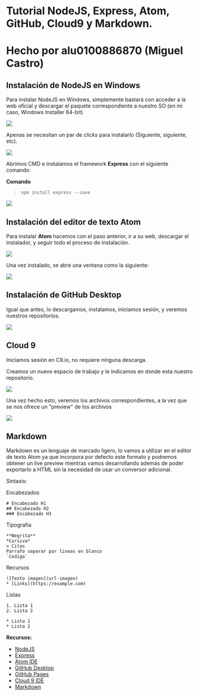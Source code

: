 Tutorial NodeJS, Express, Atom, GitHub, Cloud9 y Markdown.
======================================================
# Hecho por alu0100886870 (Miguel Castro)

## Instalación de NodeJS en Windows

Para instalar NodeJS en Windows, simplemente bastará con acceder a la web oficial y descargar el paquete correspondiente a nuestro SO (en mi caso, Windows Installer 64-bit)

![](images/1.jpg)

Apenas se necesitan un par de clicks para instalarlo (Siguiente, siguiente, etc).

![](images/2.jpg)

Abrimos CMD e instalamos el framework **Express** con el siguiente comando:

**Comando**

> `npm install express --save`

![](images/3.jpg)

## Instalación del editor de texto Atom

Para instalar **Atom** hacemos con el paso anterior, ir a su web, descargar el instalador, y seguir todo el proceso de instalación.

![](images/4.jpg)

Una vez instalado, se abre una ventana como la siguiente:

![](images/5.jpg)


## Instalación de GitHub Desktop

Igual que antes, lo descargamos, instalamos, iniciamos sesión, y veremos nuestros repositorios.

![](images/6.jpg)

## Cloud 9

Iniciamos sesión en C9.io, no requiere ninguna descarga.

Creamos un nuevo espacio de trabajo y le indicamos en donde esta nuestro repositorio.

![](images/7.jpg)

Una vez hecho esto, veremos los archivos correspondientes, a la vez que se nos ofrece un "preview" de los archivos

![](images/8.jpg)

## Markdown

Markdown es un lenguaje de marcado ligero, lo vamos a utilizar en el editor de texto Atom ya que incorpora por defecto este formato y podremos obtener un live preview mientras vamos desarrollando además de poder exportarlo a HTML sin la necesidad de usar un conversor adicional.

Sintaxis:


Encabezados
```
# Encabezado H1
## Encabezado H2
### Encabezado H3
```
Tipografía
```
**Negrita**
*Cursiva*
> Citas
Parrafo separar por lineas en blanco
`Codigo`
```
Recursos
```
![Texto imagen](url-imagen)
* [Links](https://example.com)
```
Listas
```
1. Lista 1
2. Lista 2

* Lista 1
* Lista 2
```

**Recursos:**

* [NodeJS](https://nodejs.org)
* [Express](http://expressjs.com)
* [Atom IDE](https://atom.io)
* [GitHub Desktop](https://desktop.github.com)
* [GitHub Pages](https://pages.github.com/)
* [Cloud 9 IDE](https://c9.io)
* [Markdown](http://daringfireball.net/projects/markdown/)
